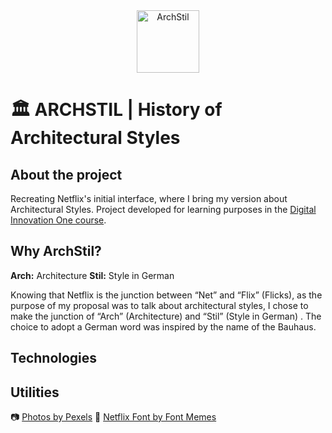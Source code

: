 <div align="center">
  <img alt="ArchStil" height="100" src="https://github.com/elidianaandrade/archstil-netflix-clone/blob/main/assets/img/archstil-logo.png">
</div>

# 🏛️ ARCHSTIL | History of Architectural Styles


## About the project
Recreating Netflix's initial interface, where I bring my version about Architectural Styles. Project developed for learning purposes in the [Digital Innovation One course](https://www.dio.me/).

## Why ArchStil?
**Arch:** Architecture
**Stil:** Style in German

Knowing that Netflix is the junction between “Net” and “Flix” (Flicks), as the purpose of my proposal was to talk about architectural styles, I chose to make the junction of “Arch” (Architecture) and “Stil” (Style in German) . The choice to adopt a German word was inspired by the name of the Bauhaus.

## Technologies


## Utilities
📷 [Photos by Pexels](https://www.pexels.com/)
🔡 [Netflix Font by Font Memes](https://fontmeme.com/netflix-font/)